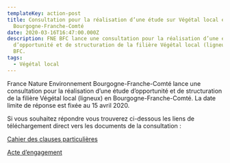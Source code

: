 ```yaml
---
templateKey: action-post
title: Consultation pour la réalisation d’une étude sur Végétal local en
  Bourgogne-Franche-Comté
date: 2020-03-16T16:47:00.000Z
description: FNE BFC lance une consultation pour la réalisation d’une étude
  d’opportunité et de structuration de la filière Végétal local (ligneux) en
  BFC.
tags:
  - Végétal local
---
```

France Nature Environnement Bourgogne-Franche-Comté lance une consultation pour la réalisation d’une étude d’opportunité et de structuration de la filière Végétal local (ligneux) en Bourgogne-Franche-Comté. La date limite de réponse est fixée au 15 avril 2020.

Si vous souhaitez répondre vous trouverez ci-dessous les liens de téléchargement direct vers les documents de la consultation :

[Cahier des clauses particulières](/img/actions/CCP-etude-VL-FNEBFC.pdf)

[Acte d’engagement](/img/actions/Acte-dengagement-etude-VL-FNE-BFC.pdf)
